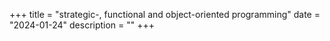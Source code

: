+++
title = "strategic-, functional and object-oriented programming"
date = "2024-01-24"
description = ""
+++